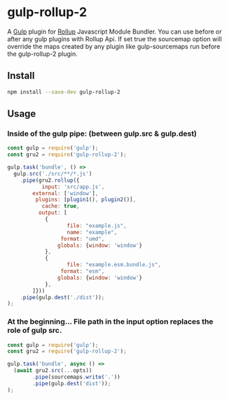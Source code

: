 # gulp-rollup-2

A [Gulp](https://www.npmjs.com/package/gulp) plugin for [Rollup](https://www.npmjs.com/package/rollup) Javascript Module Bundler.
You can use before or after any gulp plugins with Rollup Api.
If set true the sourcemap option will override the maps created by any plugin like gulp-sourcemaps
run before the gulp-rollup-2 plugin. 

## Install

``` bash
npm install --save-dev gulp-rollup-2
```

## Usage
### Inside of the gulp pipe: (between gulp.src & gulp.dest)

``` js
const gulp = require('gulp');
const gru2 = require('gulp-rollup-2');

gulp.task('bundle', () => 
  gulp.src('./src/**/*.js')
    .pipe(gru2.rollup({
           input: 'src/app.js',
        external: ['window'],
         plugins: [plugin1(), plugin2()],
           cache: true,
          output: [
            {
                   file: "example.js",
                   name: "example", 
                 format: "umd",
                globals: {window: 'window'}
            },
            {
                   file: "example.esm.bundle.js",
                 format: "esm",
                globals: {window: 'window'}
            },
        ]}))
    .pipe(gulp.dest('./dist'));
);
```
### At the beginning... File path in the input option replaces the role of gulp src.

``` js
const gulp = require('gulp');
const gru2 = require('gulp-rollup-2');

gulp.task('bundle', async () =>
  (await gru2.src(...opts))
        .pipe(sourcemaps.write('.'))
        .pipe(gulp.dest('dist'));
);
```
